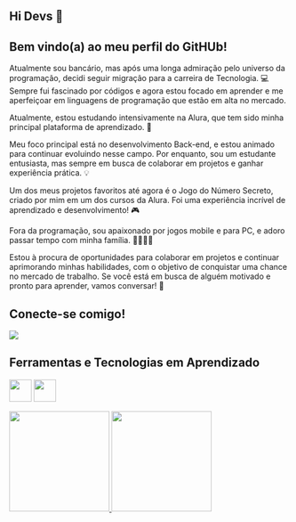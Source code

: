 ## Hi Devs 👋
## Bem vindo(a) ao meu perfil do GitHUb!

Atualmente sou bancário, mas após uma longa admiração pelo universo da programação, decidi seguir migração para a carreira de Tecnologia. 💻 
Sempre fui fascinado por códigos e agora estou focado em aprender e me aperfeiçoar em linguagens de programação que estão em alta no mercado.

Atualmente, estou estudando intensivamente na Alura, que tem sido minha principal plataforma de aprendizado. 🚀

Meu foco principal está no desenvolvimento Back-end, e estou animado para continuar evoluindo nesse campo. Por enquanto, sou um estudante entusiasta, mas sempre em busca de colaborar em projetos e ganhar experiência prática. 💡

Um dos meus projetos favoritos até agora é o Jogo do Número Secreto, criado por mim em um dos cursos da Alura. Foi uma experiência incrível de aprendizado e desenvolvimento! 🎮

Fora da programação, sou apaixonado por jogos mobile e para PC, e adoro passar tempo com minha família. 👨‍👩‍👧‍👦

Estou à procura de oportunidades para colaborar em projetos e continuar aprimorando minhas habilidades, com o objetivo de conquistar uma chance no mercado de trabalho. Se você está em busca de alguém motivado e pronto para aprender, vamos conversar! 🚀

## Conecte-se comigo!
<a href="https://www.linkedin.com/in/ehenriquec" target="_blank"><img loading="lazy" src="https://img.shields.io/badge/-LinkedIn-%230077B5?style=for-the-badge&logo=linkedin&logoColor=white" target="_blank"></a>

## Ferramentas e Tecnologias em Aprendizado
<img src="https://cdn.jsdelivr.net/gh/devicons/devicon@latest/icons/javascript/javascript-original.svg" width="40" height="40"/>    <img src="https://cdn.jsdelivr.net/gh/devicons/devicon@latest/icons/git/git-original.svg" width="40" height="40"/>

<div>
<a href="https://github.com/ehenriquec">
<img loading="lazy" height="180em" src="https://github-readme-stats.vercel.app/api/top-langs/?username=ehenriquec&layout=compact&langs_count=7&theme=dracula"/>
<img loading="lazy" height="180em" src="https://github-readme-stats.vercel.app/api?username=ehenriquec&show_icons=true&theme=dracula&include_all_commits=true&count_private=true"/>
</div>
      
          

          


